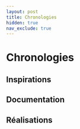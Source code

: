 ```yaml
---
layout: post
title: Chronologies
hidden: true
nav_exclude: true
---
```


# Chronologies

## Inspirations

## Documentation

## Réalisations


